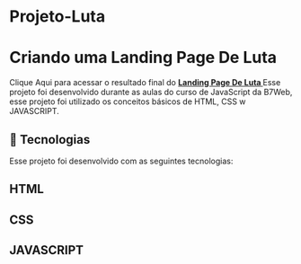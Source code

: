 # Projeto-Luta

# Criando uma Landing Page De Luta 
Clique Aqui para acessar o resultado final do <b><a href="https://euchristianferreira.github.io/Projeto-Luta/">Landing Page De Luta </a> </b>
Esse projeto foi desenvolvido durante as aulas do curso de JavaScript da B7Web, esse projeto foi utilizado os conceitos básicos de HTML, CSS w JAVASCRIPT.

## 🚀 Tecnologias

<p> Esse projeto foi desenvolvido com as seguintes tecnologias: </p>

## HTML
## CSS
## JAVASCRIPT


